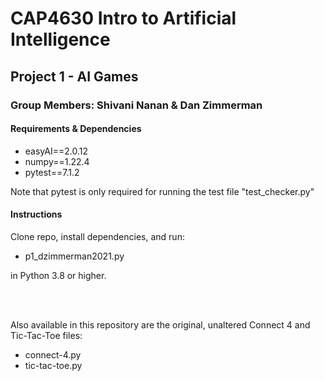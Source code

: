 # CAP4630 Intro to Artificial Intelligence
## Project 1 - AI Games
### Group Members: Shivani Nanan & Dan Zimmerman 


#### Requirements & Dependencies
- easyAI==2.0.12
- numpy==1.22.4
- pytest==7.1.2

Note that pytest is only required for running the test file "test_checker.py"

#### Instructions
Clone repo, install dependencies, and run:

- p1_dzimmerman2021.py

in Python 3.8 or higher. 

<br><br>

Also available in this repository are the original, unaltered Connect 4 and Tic-Tac-Toe files:

- connect-4.py
- tic-tac-toe.py 




